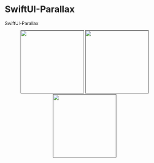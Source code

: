 # SwiftUI-Parallax
SwiftUI-Parallax



 <p align="center">
<a href = ""><img src="https://github.com/mahmut-salih-cicek/SwiftUI-Parallax/blob/main/SwiftUI-Parallax/RPReplay_Final1653491381.mp4?raw=true" width="200px"></a>
<a href = ""><img src="https://github.com/mahmut-salih-cicek/Swift-UI-Login-App/blob/main/ss/Screen%20Shot%202022-05-09%20at%2023.19.44.png?raw=true" width="200px"></a>
<a href = ""><img src="https://github.com/mahmut-salih-cicek/Swift-UI-Login-App/blob/main/ss/Screen%20Shot%202022-05-09%20at%2023.19.49.png?raw=true" width="200px"></a>


</p>

